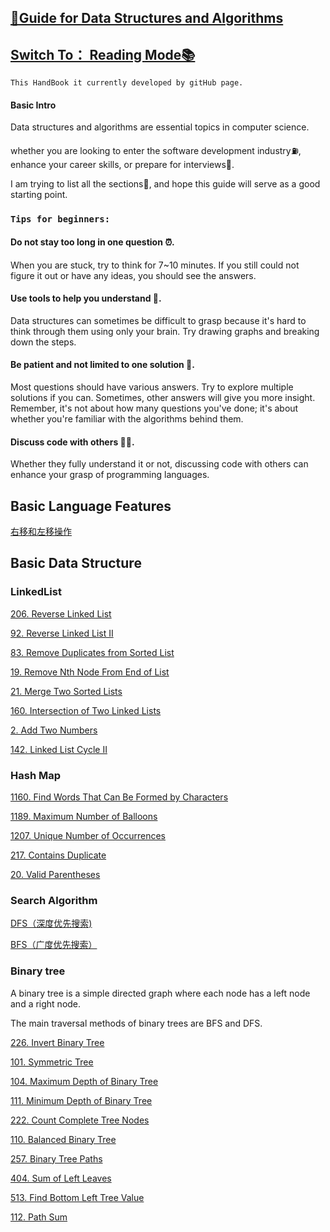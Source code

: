 ## [👋Guide for Data Structures and Algorithms](https://carolzhangzz.github.io/DataStructure_Algorithm_HandBook_PreForLeetCode/)
 
 ## [Switch To： Reading Mode📚](https://carolzhangzz.github.io/DataStructure_Algorithm_HandBook_PreForLeetCode/) 

`This HandBook it currently developed by gitHub page.`


#### Basic Intro

Data structures and algorithms are essential topics in computer science.

whether you are looking to enter the software development industry⛽️, enhance your career skills, or prepare for interviews🚀.

I am trying to list all the sections💪, and hope this guide will serve as a good starting point.

### `Tips for beginners:`



#### Do not stay too long in one question ⏰. 

When you are stuck, try to think for 7~10 minutes. If you still could not figure it out or have any ideas, you should see the answers.

#### Use tools to help you understand 📱. 

Data structures can sometimes be difficult to grasp because it's hard to think through them using only your brain. Try drawing graphs and breaking down the steps.

#### Be patient and not limited to one solution 🤔. 

Most questions should have various answers. Try to explore multiple solutions if you can. Sometimes, other answers will give you more insight. Remember, it's not about how many questions you've done; it's about whether you're familiar with the algorithms behind them.

#### Discuss code with others 👭👬. 

Whether they fully understand it or not, discussing code with others can enhance your grasp of programming languages.


## Basic Language Features

[右移和左移操作](./javaBasic.md)




## Basic Data Structure

### LinkedList


[206. Reverse Linked List](./Linkedlist/206.md)

[92. Reverse Linked List II](./Linkedlist/92.md)

[83. Remove Duplicates from Sorted List](./Linkedlist/83.md)

[19. Remove Nth Node From End of List](./Linkedlist/19.md)

[21. Merge Two Sorted Lists](./Linkedlist/21.md)

[160. Intersection of Two Linked Lists](./Linkedlist/160.md)

[2. Add Two Numbers](./Linkedlist/2.md)

[142. Linked List Cycle II](./Linkedlist/142.md)

### Hash Map


[1160. Find Words That Can Be Formed by Characters](./HashTable/1160.md)

[1189. Maximum Number of Balloons](./HashTable/1189.md)

[1207. Unique Number of Occurrences](./HashTable/1207.md)

[217. Contains Duplicate](./HashTable/217.md)

[20. Valid Parentheses](./HashTable/20.md)

### Search Algorithm

[DFS（深度优先搜索)](./SearchAlgorithm/DFS.md)

[BFS（广度优先搜索）](./SearchAlgorithm/BFS.md)

### Binary tree

A binary tree is a simple directed graph where each node has a left node and a right node.

The main traversal methods of binary trees are BFS and DFS.

[226. Invert Binary Tree](./BinaryTree/226.md)

[101. Symmetric Tree](./BinaryTree/101.md)

[104. Maximum Depth of Binary Tree](./BinaryTree/104.md)

[111. Minimum Depth of Binary Tree](./BinaryTree/111.md)

[222. Count Complete Tree Nodes](/BinaryTree/222.md)

[110. Balanced Binary Tree](/BinaryTree/110.md)

[257. Binary Tree Paths](./BinaryTree/275.md)

[404. Sum of Left Leaves](./BinaryTree/404.md)
 
[513. Find Bottom Left Tree Value](./BinaryTree/513.md)

[112. Path Sum](./BinaryTree/112.md) 
